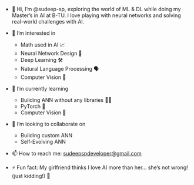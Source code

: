 - 👋 Hi, I’m @sudeep-sp, exploring the world of ML & DL while doing my Master’s in AI at B-TU.
  I love playing with neural networks and solving real-world challenges with AI.
  
- 👀 I’m interested in
  * Math used in AI 📈
  * Neural Network Design 🧠
  * Deep Learning 🛠
  * Natural Language Processing 🗣️
  * Computer Vision 👀
    
    
- 🌱 I’m currently learning
  * Building ANN without any libraries 👷‍♂️
  * PyTorch 🐍
  * Computer Vision 👀
    
- 💞️ I’m looking to collaborate on
  * Building custom ANN
  * Self-Evolving ANN
    
- 📫 How to reach me: sudeepspdeveloper@gmail.com

- ⚡ Fun fact: My girlfriend thinks I love AI more than her… she’s not wrong! (just kidding!) 🙂

<!---
sudeep-sp/sudeep-sp is a ✨ special ✨ repository because its `README.md` (this file) appears on your GitHub profile.
You can click the Preview link to take a look at your changes.
--->
